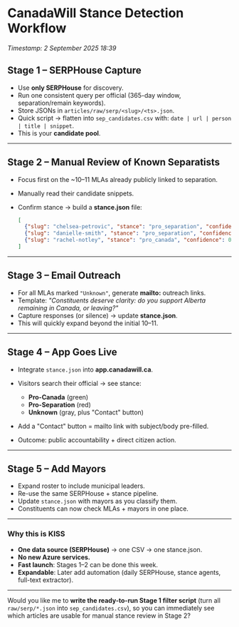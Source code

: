 # CanadaWill Stance Detection Workflow

*Timestamp: 2 September 2025 18:39*

## **Stage 1 – SERPHouse Capture**

* Use **only SERPHouse** for discovery.
* Run one consistent query per official (365-day window, separation/remain keywords).
* Store JSONs in `articles/raw/serp/<slug>/<ts>.json`.
* Quick script → flatten into `sep_candidates.csv` with:
  `date | url | person | title | snippet`.
* This is your **candidate pool**.

---

## **Stage 2 – Manual Review of Known Separatists**

* Focus first on the ~10–11 MLAs already publicly linked to separation.
* Manually read their candidate snippets.
* Confirm stance → build a **stance.json** file:

  ```json
  [
    {"slug": "chelsea-petrovic", "stance": "pro_separation", "confidence": 0.9, "evidence_url": "..."},
    {"slug": "danielle-smith", "stance": "pro_separation", "confidence": 0.9, "evidence_url": "..."},
    {"slug": "rachel-notley", "stance": "pro_canada", "confidence": 0.9, "evidence_url": "..."}
  ]
  ```

---

## **Stage 3 – Email Outreach**

* For all MLAs marked `"Unknown"`, generate **mailto:** outreach links.
* Template: *"Constituents deserve clarity: do you support Alberta remaining in Canada, or leaving?"*
* Capture responses (or silence) → update **stance.json**.
* This will quickly expand beyond the initial 10–11.

---

## **Stage 4 – App Goes Live**

* Integrate `stance.json` into **app.canadawill.ca**.
* Visitors search their official → see stance:

  * **Pro-Canada** (green)
  * **Pro-Separation** (red)
  * **Unknown** (gray, plus "Contact" button)
* Add a "Contact" button = mailto link with subject/body pre-filled.
* Outcome: public accountability + direct citizen action.

---

## **Stage 5 – Add Mayors**

* Expand roster to include municipal leaders.
* Re-use the same SERPHouse + stance pipeline.
* Update `stance.json` with mayors as you classify them.
* Constituents can now check MLAs + mayors in one place.

---

### Why this is KISS

* **One data source (SERPHouse)** → one CSV → one stance.json.
* **No new Azure services.**
* **Fast launch**: Stages 1–2 can be done this week.
* **Expandable**: Later add automation (daily SERPHouse, stance agents, full-text extractor).

---

Would you like me to **write the ready-to-run Stage 1 filter script** (turn all `raw/serp/*.json` into `sep_candidates.csv`), so you can immediately see which articles are usable for manual stance review in Stage 2?
